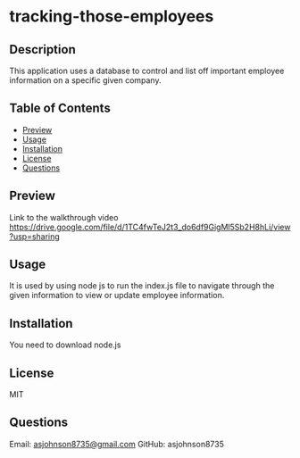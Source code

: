 # tracking-those-employees

## Description
This application uses a database to control and list off important employee information on a specific given company.

## Table of Contents

- [Preview](#Preview)
- [Usage](#Usage)
- [Installation](#installation)
- [License](#license)
- [Questions](#questions)

## Preview
Link to the walkthrough video
https://drive.google.com/file/d/1TC4fwTeJ2t3_do6df9GigMl5Sb2H8hLi/view?usp=sharing

## Usage
It is used by using node js to run the index.js file to navigate through the given information to view or update employee information.

## Installation
You need to download node.js

## License
MIT

## Questions
Email: asjohnson8735@gmail.com
GitHub: asjohnson8735